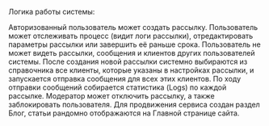 Логика работы системы:

Авторизованный пользователь может создать рассылку.
Пользователь может отслеживать процесс (видит логи рассылки), отредактировать параметры рассылки или завершить её раньше срока.
Пользователь не может видеть рассылки, сообщения и клиентов других пользователей системы.
После создания новой рассылки системно выбираются из справочника все клиенты, которые указаны в настройках рассылки, и запускается отправка сообщения для всех этих клиентов.
По ходу отправки сообщений собирается статистика (Logs) по каждой рассылке.
Модератор может отключить рассылку, а также заблокировать пользователя.
Для продвижения сервиса создан раздел Блог, статьи рандомно отображаются на Главной странице сайта.